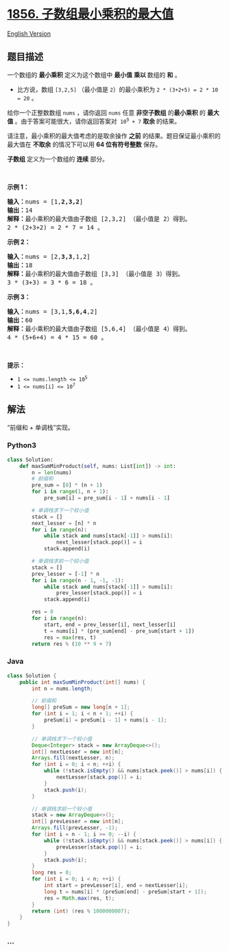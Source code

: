 # [1856. 子数组最小乘积的最大值](https://leetcode-cn.com/problems/maximum-subarray-min-product)

[English Version](https://github.com/yanglr/leetcode-ac/blob/master/assets/1800-1899/1856.Maximum%20Subarray%20Min-Product/README_EN.md)

## 题目描述

<!-- 这里写题目描述 -->

<p>一个数组的 <strong>最小乘积</strong> 定义为这个数组中 <strong>最小值</strong> <strong>乘以 </strong>数组的 <strong>和</strong> 。</p>

<ul>
	<li>比方说，数组 <code>[3,2,5]</code> （最小值是 <code>2</code>）的最小乘积为 <code>2 * (3+2+5) = 2 * 10 = 20</code> 。</li>
</ul>

<p>给你一个正整数数组 <code>nums</code> ，请你返回 <code>nums</code> 任意 <strong>非空子数组</strong> 的<strong>最小乘积</strong> 的 <strong>最大值</strong> 。由于答案可能很大，请你返回答案对  <code>10<sup>9</sup> + 7</code> <strong>取余 </strong>的结果。</p>

<p>请注意，最小乘积的最大值考虑的是取余操作 <strong>之前</strong> 的结果。题目保证最小乘积的最大值在 <strong>不取余</strong> 的情况下可以用 <strong>64 位有符号整数</strong> 保存。</p>

<p><strong>子数组</strong> 定义为一个数组的 <strong>连续</strong> 部分。</p>

<p> </p>

<p><strong>示例 1：</strong></p>

<pre>
<b>输入：</b>nums = [1,<strong>2,3,2</strong>]
<b>输出：</b>14
<b>解释：</b>最小乘积的最大值由子数组 [2,3,2] （最小值是 2）得到。
2 * (2+3+2) = 2 * 7 = 14 。
</pre>

<p><strong>示例 2：</strong></p>

<pre>
<b>输入：</b>nums = [2,<strong>3,3</strong>,1,2]
<b>输出：</b>18
<b>解释：</b>最小乘积的最大值由子数组 [3,3] （最小值是 3）得到。
3 * (3+3) = 3 * 6 = 18 。
</pre>

<p><strong>示例 3：</strong></p>

<pre>
<b>输入：</b>nums = [3,1,<strong>5,6,4</strong>,2]
<b>输出：</b>60
<b>解释：</b>最小乘积的最大值由子数组 [5,6,4] （最小值是 4）得到。
4 * (5+6+4) = 4 * 15 = 60 。
</pre>

<p> </p>

<p><strong>提示：</strong></p>

<ul>
	<li><code>1 <= nums.length <= 10<sup>5</sup></code></li>
	<li><code>1 <= nums[i] <= 10<sup>7</sup></code></li>
</ul>

## 解法

<!-- 这里可写通用的实现逻辑 -->

“前缀和 + 单调栈”实现。

<!-- tabs:start -->

### **Python3**

<!-- 这里可写当前语言的特殊实现逻辑 -->

```python
class Solution:
    def maxSumMinProduct(self, nums: List[int]) -> int:
        n = len(nums)
        # 前缀和
        pre_sum = [0] * (n + 1)
        for i in range(1, n + 1):
            pre_sum[i] = pre_sum[i - 1] + nums[i - 1]

        # 单调栈求下一个较小值
        stack = []
        next_lesser = [n] * n
        for i in range(n):
            while stack and nums[stack[-1]] > nums[i]:
                next_lesser[stack.pop()] = i
            stack.append(i)

        # 单调栈求前一个较小值
        stack = []
        prev_lesser = [-1] * n
        for i in range(n - 1, -1, -1):
            while stack and nums[stack[-1]] > nums[i]:
                prev_lesser[stack.pop()] = i
            stack.append(i)

        res = 0
        for i in range(n):
            start, end = prev_lesser[i], next_lesser[i]
            t = nums[i] * (pre_sum[end] - pre_sum[start + 1])
            res = max(res, t)
        return res % (10 ** 9 + 7)
```

### **Java**

<!-- 这里可写当前语言的特殊实现逻辑 -->

```java
class Solution {
    public int maxSumMinProduct(int[] nums) {
        int n = nums.length;

        // 前缀和
        long[] preSum = new long[n + 1];
        for (int i = 1; i < n + 1; ++i) {
            preSum[i] = preSum[i - 1] + nums[i - 1];
        }

        // 单调栈求下一个较小值
        Deque<Integer> stack = new ArrayDeque<>();
        int[] nextLesser = new int[n];
        Arrays.fill(nextLesser, n);
        for (int i = 0; i < n; ++i) {
            while (!stack.isEmpty() && nums[stack.peek()] > nums[i]) {
                nextLesser[stack.pop()] = i;
            }
            stack.push(i);
        }

        // 单调栈求前一个较小值
        stack = new ArrayDeque<>();
        int[] prevLesser = new int[n];
        Arrays.fill(prevLesser, -1);
        for (int i = n - 1; i >= 0; --i) {
            while (!stack.isEmpty() && nums[stack.peek()] > nums[i]) {
                prevLesser[stack.pop()] = i;
            }
            stack.push(i);
        }
        long res = 0;
        for (int i = 0; i < n; ++i) {
            int start = prevLesser[i], end = nextLesser[i];
            long t = nums[i] * (preSum[end] - preSum[start + 1]);
            res = Math.max(res, t);
        }
        return (int) (res % 1000000007);
    }
}
```

### **...**

```

```

<!-- tabs:end -->
